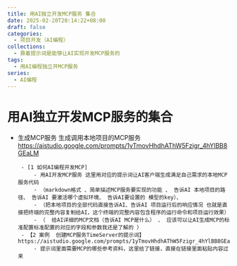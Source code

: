```yaml
---
title: 用AI独立开发MCP服务 集合
date: 2025-02-20T20:14:22+08:00
draft: false
categories:
  - 项目开发（AI编程）
collections:
  - 靠着提示词是能够让AI实现开发MCP服务的
tags:
  - 用AI编程独立开MCP服务
series:
  - AI编程
---
```


# 用AI独立开发MCP服务的集合

-  生成MCP服务 生成调用本地项目的MCP服务   https://aistudio.google.com/prompts/1yTmovHhdhAThW5Fzigr_4hYlBB8GEaLM

		- [1 如何AI编程开发MCP]
			- 用AI开发MCP服务 这里用对应的提示词让AI客户端生成满足自己需求的本地MCP服务代码
			- （markdown格式 、简单描述MCP服务要实现的功能 、 告诉AI 本地项目的路径、 告诉AI 要激活哪个虚拟环境、 告诉AI要设置的 模型的key）、
			- （把本地项目的全部代码直接告诉AI、告诉AI 项目运行后的响应情况 也就是直接把终端的完整内容复制给AI，这个终端的完整内容包含程序的运行命令和项目运行效果）
			- （  给AI详细的MCP文档（告诉AI MCP是什么） 、 应该可以让AI生成MCP的标准配置标准配置的对应的字段和参数我还是了解的 ）
		- 【2 案例  创建MCP服务TimeServer的提示词】	 https://aistudio.google.com/prompts/1yTmovHhdhAThW5Fzigr_4hYlBB8GEaLM
			- 提示词里面需要MCP的哪些参考资料，这里给了链接，直接在链接里面粘贴内容过来
